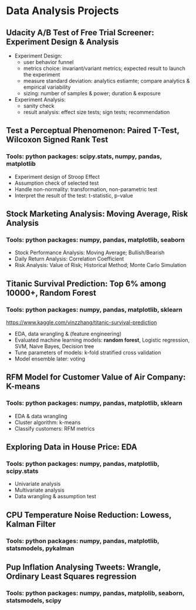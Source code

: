 # Data Analysis Projects  


## Udacity A/B Test of Free Trial Screener: Experiment Design & Analysis
+ Experiment Design: 
  + user behavior funnel 
  + metrics choice: invariant/variant metrics; expected result to launch the experiment
  + measure standard deviation: analytics estiamte; compare analytics & empirical variability 
  + sizing: number of samples & power; duration & exposure
+ Experiment Analysis:
  + sanity check
  + result analysis: effect size tests; sign tests; recommendation  


## Test a Perceptual Phenomenon: Paired T-Test, Wilcoxon Signed Rank Test
### Tools: python packages: scipy.stats, numpy, pandas, matplotlib
+ Experiment design of Stroop Effect
+ Assumption check of selected test
+ Handle non-normality: transformation, non-parametric test
+ Interpret the result of the test: t-statistic, p-value  


## Stock Marketing Analysis: Moving Average, Risk Analysis
### Tools: python packages: numpy, pandas, matplotlib, seaborn
+ Stock Performance Analysis: Moving Average; Bullish/Bearish
+ Daily Return Analysis: Correlation Coefficient
+ Risk Analysis: Value of Risk; Historical Method; Monte Carlo Simulation  


## Titanic Survival Prediction: Top 6% among 10000+, Random Forest 
### Tools: python packages: numpy, pandas, matplotlib, sklearn
https://www.kaggle.com/vinzzhang/titanic-survival-prediction
+ EDA, data wrangling & (feature engineering)
+ Evaluated machine learning models: **random forest**, Logistic regression, SVM, Naive Bayes, Decision tree
+ Tune parameters of models: k-fold stratified cross validation
+ Model ensemble later: voting  


## RFM Model for Customer Value of Air Company: K-means
### Tools: python packages: numpy, pandas, matplotlib, sklearn
+ EDA & data wrangling
+ Cluster algorithm: k-means
+ Classify customers: RFM metrics  


## Exploring Data in House Price: EDA
### Tools: python packages: numpy, pandas, matplotlib, scipy.stats
+ Univariate analysis
+ Multivariate analysis
+ Data wrangling & assumption test  


## CPU Temperature Noise Reduction: Lowess, Kalman Filter
### Tools: python packages: numpy, pandas, matplotlib, statsmodels, pykalman  


## Pup Inflation Analysing Tweets: Wrangle, Ordinary Least Squares regression
### Tools: python packages: numpy, pandas, matplolib, seaborn, statsmodels, scipy  

